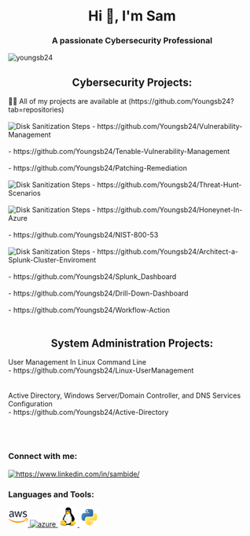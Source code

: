 <h1 align="center">Hi 👋, I'm Sam</h1>
<h3 align="center">A passionate Cybersecurity Professional</h3>

<p align="left"> <img src="https://komarev.com/ghpvc/?username=youngsb24&label=Profile%20views&color=0e75b6&style=flat" alt="youngsb24" /> </p>

<h2 align="center">Cybersecurity Projects:</h2>
 👨‍💻 All of my projects are available at (https://github.com/Youngsb24?tab=repositories)
 <br>
 </br>
<img src=https://imgur.com/6Al4sW1.png" height="20%" width="20%" alt="Disk Sanitization Steps"/>
- https://github.com/Youngsb24/Vulnerability-Management
 <br></br>
- https://github.com/Youngsb24/Tenable-Vulnerability-Management
 <br></br>
- https://github.com/Youngsb24/Patching-Remediation
 <br></br>


<img src="https://imgur.com/6BmTLm4.png" height="30%" width="30%" alt="Disk Sanitization Steps"/>
 - https://github.com/Youngsb24/Threat-Hunt-Scenarios
   <br></br>

<img src="https://imgur.com/5EMXm7Z.png" height="30%" width="30%" alt="Disk Sanitization Steps"/>
- https://github.com/Youngsb24/Honeynet-In-Azure
<br> </br>
- https://github.com/Youngsb24/NIST-800-53
  <br></br>

<img src="https://imgur.com/dIYbTJ4.png" height="25%" width="25%" alt="Disk Sanitization Steps"/>
- https://github.com/Youngsb24/Architect-a-Splunk-Cluster-Enviroment
  <br></br>
- https://github.com/Youngsb24/Splunk_Dashboard
  <br></br>
- https://github.com/Youngsb24/Drill-Down-Dashboard
  <br></br>
- https://github.com/Youngsb24/Workflow-Action
  <br></br>

<h2 align="center">System Administration Projects:</h2>
User Management In Linux Command Line
<br>- https://github.com/Youngsb24/Linux-UserManagement</br><br></br>
Active Directory, Windows Server/Domain Controller, and DNS Services Configuration<br>- https://github.com/Youngsb24/Active-Directory</br>

<br></br>
<h3 align="left">Connect with me:</h3>
<p align="left">
<a href="https://linkedin.com/in/https://www.linkedin.com/in/sambide/" target="blank"><img align="center" src="https://raw.githubusercontent.com/rahuldkjain/github-profile-readme-generator/master/src/images/icons/Social/linked-in-alt.svg" alt="https://www.linkedin.com/in/sambide/" height="30" width="40" /></a>
</p>

<h3 align="left">Languages and Tools:</h3>
<p align="left"> <a href="https://aws.amazon.com" target="_blank" rel="noreferrer"> <img src="https://raw.githubusercontent.com/devicons/devicon/master/icons/amazonwebservices/amazonwebservices-original-wordmark.svg" alt="aws" width="40" height="40"/> </a> <a href="https://azure.microsoft.com/en-in/" target="_blank" rel="noreferrer"> <img src="https://www.vectorlogo.zone/logos/microsoft_azure/microsoft_azure-icon.svg" alt="azure" width="40" height="40"/> </a> <a href="https://www.linux.org/" target="_blank" rel="noreferrer"> <img src="https://raw.githubusercontent.com/devicons/devicon/master/icons/linux/linux-original.svg" alt="linux" width="40" height="40"/> </a> <a href="https://www.python.org" target="_blank" rel="noreferrer"> <img src="https://raw.githubusercontent.com/devicons/devicon/master/icons/python/python-original.svg" alt="python" width="40" height="40"/> </a> </p>
